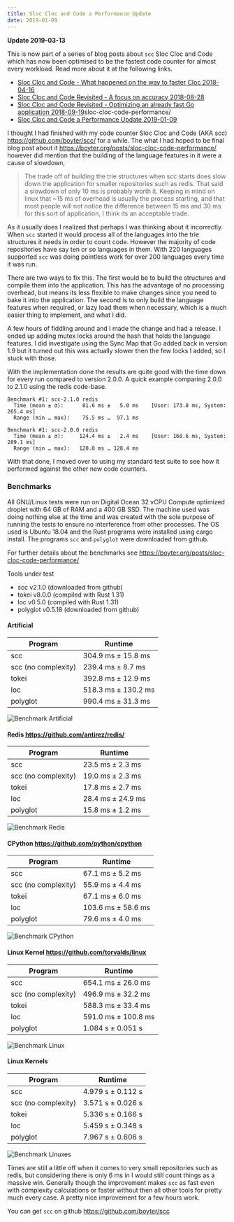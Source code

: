```yaml
---
title: Sloc Cloc and Code a Performance Update 
date: 2019-01-09
---
```


**Update 2019-03-13**

This is now part of a series of blog posts about `scc` Sloc Cloc and Code which has now been optimised to be the fastest code counter for almost every workload. Read more about it at the following links.

 - [Sloc Cloc and Code - What happened on the way to faster Cloc 2018-04-16](https://boyter.org/posts/sloc-cloc-code/)
 - [Sloc Cloc and Code Revisited - A focus on accuracy 2018-08-28](https://boyter.org/posts/sloc-cloc-code-revisited/)
 - [Sloc Cloc and Code Revisited - Optimizing an already fast Go application 2018-09-19](https://boyter.org/posts/)sloc-cloc-code-performance/
 - [Sloc Cloc and Code a Performance Update 2019-01-09](https://boyter.org/posts/sloc-cloc-code-performance-update/)


I thought I had finished with my code counter Sloc Cloc and Code (AKA scc) https://github.com/boyter/scc/ for a while. The what I had hoped to be final blog post about it https://boyter.org/posts/sloc-cloc-code-performance/ however did mention that the building of the language features in it were a cause of slowdown,

> The trade off of building the trie structures when scc starts does slow down the application for smaller repositories such as redis. That said a slowdown of only 10 ms is probably worth it. Keeping in mind on linux that ~15 ms of overhead is usually the process starting, and that most people will not notice the difference between 15 ms and 30 ms for this sort of application, I think its an acceptable trade.

As it usually does I realized that perhaps I was thinking about it incorrectly. When `scc` started it would process all of the languages into the trie structures it needs in order to count code. However the majority of code repositories have say ten or so languages in them. With 220 languages supported `scc` was doing pointless work for over 200 languages every time it was run.

There are two ways to fix this. The first would be to build the structures and compile them into the application. This has the advantage of no processing overhead, but means its less flexible to make changes since you need to bake it into the application. The second is to only build the language features when required, or lazy load them when necessary, which is a much easier thing to implement, and what I did.

A few hours of fiddling around and I made the change and had a release. I ended up adding mutex locks around the hash that holds the language features. I did investigate using the Sync Map that Go added back in version 1.9 but it turned out this was actually slower then the few locks I added, so I stuck with those.

With the implementation done the results are quite good with the time down for every run compared to version 2.0.0. A quick example comparing 2.0.0 to 2.1.0 using the redis code-base.

```
Benchmark #1: scc-2.1.0 redis
  Time (mean ± σ):      81.6 ms ±   5.0 ms    [User: 173.8 ms, System: 265.4 ms]
  Range (min … max):    75.5 ms …  97.1 ms

Benchmark #1: scc-2.0.0 redis
  Time (mean ± σ):     124.4 ms ±   2.4 ms    [User: 168.6 ms, System: 289.1 ms]
  Range (min … max):   120.0 ms … 128.4 ms
```

With that done, I moved over to using my standard test suite to see how it performed against the other new code counters.

### Benchmarks

All GNU/Linux tests were run on Digital Ocean 32 vCPU Compute optimized droplet with 64 GB of RAM and a 400 GB SSD. The machine used was doing nothing else at the time and was created with the sole purpose of running the tests to ensure no interference from other processes. The OS used is Ubuntu 18.04 and the Rust programs were installed using cargo install. The programs `scc` and `polyglot` were downloaded from github.

For further details about the benchmarks see https://boyter.org/posts/sloc-cloc-code-performance/

Tools under test

 - scc v2.1.0 (downloaded from github)
 - tokei v8.0.0 (compiled with Rust 1.31)
 - loc v0.5.0 (compiled with Rust 1.31)
 - polyglot v0.5.18 (downloaded from github)

#### Artificial

| Program | Runtime |
|---|---|
| scc | 304.9 ms ±  15.8 ms |
| scc (no complexity) | 239.4 ms ±   8.7 ms |
| tokei | 392.8 ms ±  12.9 ms |
| loc | 518.3 ms ± 130.2 ms |
| polyglot | 990.4 ms ±  31.3 ms |

![Benchmark Artificial](/static/sloc-cloc-code-performance/benchmark_linux_artificial.png)

#### Redis https://github.com/antirez/redis/

| Program | Runtime |
|---|---|
| scc | 23.5 ms ±   2.3 ms |
| scc (no complexity) | 19.0 ms ±   2.3 ms |
| tokei | 17.8 ms ±   2.7 ms |
| loc | 28.4 ms ±  24.9 ms |
| polyglot | 15.8 ms ±   1.2 ms |

![Benchmark Redis](/static/sloc-cloc-code-performance/benchmark_linux_redis.png)

#### CPython https://github.com/python/cpython

| Program | Runtime |
|---|---|
| scc | 67.1 ms ±   5.2 ms |
| scc (no complexity) | 55.9 ms ±   4.4 ms |
| tokei | 67.1 ms ±   6.0 ms |
| loc | 103.6 ms ±  58.6 ms |
| polyglot | 79.6 ms ±   4.0 ms |

![Benchmark CPython](/static/sloc-cloc-code-performance/benchmark_linux_cpython.png)

#### Linux Kernel https://github.com/torvalds/linux

| Program | Runtime |
|---|---|
| scc | 654.1 ms ±  26.0 ms |
| scc (no complexity) | 496.9 ms ±  32.2 ms |
| tokei | 588.3 ms ±  33.4 ms |
| loc | 591.0 ms ± 100.8 ms |
| polyglot | 1.084 s ±  0.051 s |

![Benchmark Linux](/static/sloc-cloc-code-performance/benchmark_linux_linux.png)

#### Linux Kernels

| Program | Runtime |
|---|---|
| scc | 4.979 s ±  0.112 s |
| scc (no complexity) | 3.571 s ±  0.026 s |
| tokei | 5.336 s ±  0.166 s |
| loc | 5.459 s ±  0.348 s |
| polyglot | 7.967 s ±  0.606 s |

![Benchmark Linuxes](/static/sloc-cloc-code-performance/benchmark_linux_linuxes.png)

Times are still a little off when it comes to very small repositories such as redis, but considering there is only 6 ms in I would still count things as a massive win. Generally though the improvement makes `scc` as fast even with complexity calculations or faster without then all other tools for pretty much every case. A pretty nice improvement for a few hours work.

You can get `scc` on github https://github.com/boyter/scc